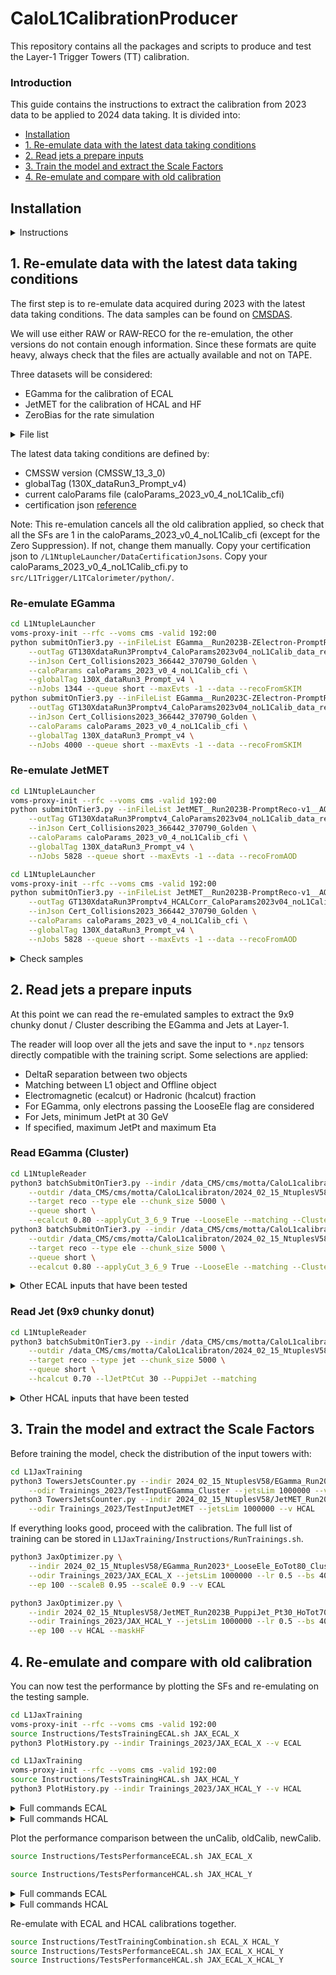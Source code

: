 # CaloL1CalibrationProducer

This repository contains all the packages and scripts to produce and test the Layer-1 Trigger Towers (TT) calibration.

### Introduction

This guide contains the instructions to extract the calibration from 2023 data to be applied to 2024 data taking.
It is divided into:
- [Installation](#introduction)
- [1. Re-emulate data with the latest data taking conditions](#1-re-emulate-data-with-the-latest-data-taking-conditions)
- [2. Read jets a prepare inputs](#2-read-jets-a-prepare-inputs)
- [3. Train the model and extract the Scale Factors](#3-train-the-model-and-extract-the-scale-factors)
- [4. Re-emulate and compare with old calibration](#4-re-emulate-and-compare-with-old-calibration)

## Installation

<details>
<summary>Instructions</summary>

```bash
cmsrel CMSSW_13_3_0
cd CMSSW_13_3_0/src
cmsenv
git cms-init
git cms-addpkg L1Trigger/L1TCalorimeter
git cms-addpkg L1Trigger/L1TNtuples
git cms-addpkg L1Trigger/Configuration
git cms-addpkg L1Trigger/L1TGlobal
git cms-addpkg L1Trigger/L1TCommon
git cms-addpkg L1Trigger/L1TZDC
mkdir L1Trigger/L1TZDC/data
cd L1Trigger/L1TZDC/data
wget https://raw.githubusercontent.com/cms-data/L1Trigger-L1TCalorimeter/master/zdcLUT_HI_v0_1.txt
cd -
git clone https://github.com/cms-l1t-offline/L1Trigger-L1TCalorimeter.git L1Trigger/L1TCalorimeter/data
git clone git@github.com:elenavernazza/CaloL1CalibrationProducer.git
git cms-checkdeps -A -a
scram b -j 8 
cd CaloL1CalibrationProducer
```

Activating the latest HCAL response corrections: [GoogleDOC](https://docs.google.com/document/d/1T0ileOTXzM7kgJx0V_dbJzcWr_JNbyi1V5mvssnigAI/edit)

```bash
mkdir L1NtupleLauncher/HCALResponseCorrections
scp evernazz@lxplus.cern.ch:/afs/cern.ch/user/m/mkrohn/public/ForLaurent/HcalRespCorrs_2023_v3.0_data.txt L1NtupleLauncher/HCALResponseCorrections
scp evernazz@lxplus.cern.ch:/afs/cern.ch/user/m/mkrohn/public/ForLaurent/HcalGains_2023_v2.0_data.txt L1NtupleLauncher/HCALResponseCorrections
```
</details>

## 1. Re-emulate data with the latest data taking conditions

The first step is to re-emulate data acquired during 2023 with the latest data taking conditions.
The data samples can be found on [CMSDAS](https://cmsweb.cern.ch/das/).

We will use either RAW or RAW-RECO for the re-emulation, the other versions do not contain enough information.
Since these formats are quite heavy, always check that the files are actually available and not on TAPE.

Three datasets will be considered:
- EGamma for the calibration of ECAL
- JetMET for the calibration of HCAL and HF
- ZeroBias for the rate simulation

<details>
<summary>File list</summary>

Once the list of files for the three datasets is finalized, copy the list to a txt file inside the `L1NtupleLauncher/inputFiles` folder.

- EGamma

```bash
dasgoclient --query=="file dataset=/EGamma0/Run2023B-ZElectron-PromptReco-v1/RAW-RECO" >> L1NtupleLauncher/inputFiles/EGamma__Run2023B-ZElectron-PromptReco-v1__RAW-RECO.txt
dasgoclient --query=="file dataset=/EGamma1/Run2023B-ZElectron-PromptReco-v1/RAW-RECO" >> L1NtupleLauncher/inputFiles/EGamma__Run2023B-ZElectron-PromptReco-v1__RAW-RECO.txt

dasgoclient --query=="file dataset=/EGamma0/Run2023C-ZElectron-PromptReco-v4/RAW-RECO" >> L1NtupleLauncher/inputFiles/EGamma__Run2023C-ZElectron-PromptReco-v4__RAW-RECO.txt
dasgoclient --query=="file dataset=/EGamma1/Run2023C-ZElectron-PromptReco-v4/RAW-RECO" >> L1NtupleLauncher/inputFiles/EGamma__Run2023C-ZElectron-PromptReco-v4__RAW-RECO.txt

dasgoclient --query=="file dataset=/EGamma0/Run2023D-ZElectron-PromptReco-v2/RAW-RECO" >> L1NtupleLauncher/inputFiles/EGamma__Run2023D-ZElectron-PromptReco-v2__RAW-RECO.txt
dasgoclient --query=="file dataset=/EGamma1/Run2023D-ZElectron-PromptReco-v2/RAW-RECO" >> L1NtupleLauncher/inputFiles/EGamma__Run2023D-ZElectron-PromptReco-v2__RAW-RECO.txt
```

- JetMET

```bash
dasgoclient --query=="file dataset=/JetMET0/Run2023B-PromptReco-v1/AOD" >> L1NtupleLauncher/inputFiles/JetMET__Run2023B-PromptReco-v1__AOD.txt
dasgoclient --query=="file dataset=/JetMET1/Run2023B-PromptReco-v1/AOD" >> L1NtupleLauncher/inputFiles/JetMET__Run2023B-PromptReco-v1__AOD.txt

dasgoclient --query=="file dataset=/JetMET0/Run2023C-PromptReco-v4/AOD" >> L1NtupleLauncher/inputFiles/JetMET__Run2023C-PromptReco-v4__AOD.txt
dasgoclient --query=="file dataset=/JetMET1/Run2023C-PromptReco-v4/AOD" >> L1NtupleLauncher/inputFiles/JetMET__Run2023C-PromptReco-v4__AOD.txt

dasgoclient --query=="file dataset=/JetMET0/Run2023D-PromptReco-v2/AOD" >> L1NtupleLauncher/inputFiles/JetMET__Run2023D-PromptReco-v2__AOD.txt
dasgoclient --query=="file dataset=/JetMET1/Run2023D-PromptReco-v2/AOD" >> L1NtupleLauncher/inputFiles/JetMET__Run2023D-PromptReco-v2__AOD.txt
```

- ZeroBias

```bash
dasgoclient --query=="file dataset=/EphemeralZeroBias0/Run2023D-v1/RAW" >> L1NtupleLauncher/inputFiles/EphemeralZeroBias__Run2023D-v1__RAW.txt
```

To check the availability of samples, use:

```bash
python3 FindAvalibaleFiles.py --sample /EGamma0/Run2023B-ZElectron-PromptReco-v1/RAW-RECO --txt EGamma__Run2023B-ZElectron-PromptReco-v1__RAW-RECO
python3 FindAvalibaleFiles.py --sample /EGamma1/Run2023B-ZElectron-PromptReco-v1/RAW-RECO --txt EGamma__Run2023B-ZElectron-PromptReco-v1__RAW-RECO
python3 FindAvalibaleFiles.py --sample /JetMET0/Run2023B-PromptReco-v1/AOD --txt JetMET__Run2023B-PromptReco-v1__AOD
python3 FindAvalibaleFiles.py --sample /JetMET1/Run2023B-PromptReco-v1/AOD --txt JetMET__Run2023B-PromptReco-v1__AOD
```

The EraD samples will be used for the performance evaluation (~30 files are enough):
```bash
python3 FindAvalibaleFiles.py --sample /EGamma0/Run2023B-ZElectron-PromptReco-v1/RAW-RECO --txt EGamma__Run2023D-ZElectron-PromptReco-v2__RAW-RECO_test # All but took 30
python3 FindAvalibaleFiles.py --sample /JetMET0/Run2023D-PromptReco-v2/AOD --txt JetMET__Run2023D-PromptReco-v2__AOD # 29
python3 FindAvalibaleFiles.py --sample /EphemeralZeroBias0/Run2023D-v1/RAW --txt EphemeralZeroBias__Run2023D-v1__RAW_test # All but took 30
```

</details>

The latest data taking conditions are defined by:
- CMSSW version (CMSSW_13_3_0)
- globalTag (130X_dataRun3_Prompt_v4)
- current caloParams file (caloParams_2023_v0_4_noL1Calib_cfi)
- certification json [reference](https://cms-service-dqmdc.web.cern.ch/CAF/certification/Collisions23/PromptReco/Cert_Collisions2023_366442_370790_Golden.json)

Note: This re-emulation cancels all the old calibration applied, so check that all the SFs are 1 in the caloParams_2023_v0_4_noL1Calib_cfi (except for the Zero Suppression). If not, change them manually.
Copy your certification json to `/L1NtupleLauncher/DataCertificationJsons`.
Copy your caloParams_2023_v0_4_noL1Calib_cfi.py to `src/L1Trigger/L1TCalorimeter/python/`.

### Re-emulate EGamma

```bash
cd L1NtupleLauncher
voms-proxy-init --rfc --voms cms -valid 192:00
python submitOnTier3.py --inFileList EGamma__Run2023B-ZElectron-PromptReco-v1__RAW-RECO \
    --outTag GT130XdataRun3Promptv4_CaloParams2023v04_noL1Calib_data_reco_json \
    --inJson Cert_Collisions2023_366442_370790_Golden \
    --caloParams caloParams_2023_v0_4_noL1Calib_cfi \
    --globalTag 130X_dataRun3_Prompt_v4 \
    --nJobs 1344 --queue short --maxEvts -1 --data --recoFromSKIM
python submitOnTier3.py --inFileList EGamma__Run2023C-ZElectron-PromptReco-v4__RAW-RECO \
    --outTag GT130XdataRun3Promptv4_CaloParams2023v04_noL1Calib_data_reco_json \
    --inJson Cert_Collisions2023_366442_370790_Golden \
    --caloParams caloParams_2023_v0_4_noL1Calib_cfi \
    --globalTag 130X_dataRun3_Prompt_v4 \
    --nJobs 4000 --queue short --maxEvts -1 --data --recoFromSKIM
```

### Re-emulate JetMET

```bash
cd L1NtupleLauncher
voms-proxy-init --rfc --voms cms -valid 192:00
python submitOnTier3.py --inFileList JetMET__Run2023B-PromptReco-v1__AOD \
    --outTag GT130XdataRun3Promptv4_CaloParams2023v04_noL1Calib_data_reco_json \
    --inJson Cert_Collisions2023_366442_370790_Golden \
    --caloParams caloParams_2023_v0_4_noL1Calib_cfi \
    --globalTag 130X_dataRun3_Prompt_v4 \
    --nJobs 5828 --queue short --maxEvts -1 --data --recoFromAOD
```

```bash
cd L1NtupleLauncher
voms-proxy-init --rfc --voms cms -valid 192:00
python submitOnTier3.py --inFileList JetMET__Run2023B-PromptReco-v1__AOD \
    --outTag GT130XdataRun3Promptv4_HCALCorr_CaloParams2023v04_noL1Calib_data_reco_json \
    --inJson Cert_Collisions2023_366442_370790_Golden \
    --caloParams caloParams_2023_v0_4_noL1Calib_cfi \
    --globalTag 130X_dataRun3_Prompt_v4 \
    --nJobs 5828 --queue short --maxEvts -1 --data --recoFromAOD
```

<!-- ### Re-emulate data ZeroBias

```bash
cd L1NtupleLauncher
voms-proxy-init --rfc --voms cms -valid 192:00

python submitOnTier3.py --inFileList EphemeralZeroBias__Run2023D-v1__Run369870__RAW \
    --outTag GT130XdataRun3Promptv4_CaloParams2023v04_noL1Calib_data \
    --inJson Cert_Collisions2023_366442_370790_Golden \
    --caloParams caloParams_2023_v0_4_noL1Calib_cfi \
    --globalTag 130X_dataRun3_Prompt_v4 \
    --nJobs 772 --queue short --maxEvts -1 --data
``` -->

<details>
<summary>Check samples</summary>

Since many files are on TAPE, some jobs will fail due to error opening the file.
To only select the good files and eventually resubmit non-finished jobs use:

```bash
python3 resubmit_Unfinished.py /data_CMS/cms/motta/CaloL1calibraton/L1NTuples/EGamma__Run2023B-ZElectron-PromptReco-v1__RAW-RECO__GT130XdataRun3Promptv4_CaloParams2023v04_noL1Calib_data_reco_json
python3 resubmit_Unfinished.py /data_CMS/cms/motta/CaloL1calibraton/L1NTuples/EGamma__Run2023C-ZElectron-PromptReco-v4__RAW-RECO__GT130XdataRun3Promptv4_CaloParams2023v04_noL1Calib_data_reco_json
```
```bash
python3 resubmit_Unfinished.py /data_CMS/cms/motta/CaloL1calibraton/L1NTuples/JetMET__Run2023B-PromptReco-v1__AOD__GT130XdataRun3Promptv4_CaloParams2023v04_noL1Calib_data_reco_json
```

You can plot the re-emulated samples using:

```bash
cd L1Plotting
python3 resolutions.py --indir EGamma__Run2023B-ZElectron-PromptReco-v1__RAW-RECO__GT130XdataRun3Promptv4_CaloParams2023v04_noL1Calib_data_reco_json/GoodNtuples \
 --outdir 2024_02_15_NtuplesV58/TestInput_EGamma2023B --label EGamma_data_reco --reco --nEvts 50000 --target ele \
 --raw --LooseEle --do_EoTot --tag _LooseEle_50K_Raw
```
```bash
python3 resolutions.py --indir JetMET__Run2023B-PromptReco-v1__AOD__GT130XdataRun3Promptv4_CaloParams2023v04_noL1Calib_data_reco_json/GoodNtuples \
 --outdir 2024_02_15_NtuplesV58/TestInput_JetMET2023B --label Jet_data_reco --reco --nEvts 50000 --target jet \
 --raw --PuppiJet --jetPtcut 30 --do_HoTot --tag _PuppiJet_50K_Pt30_Raw
```

</details>

## 2. Read jets a prepare inputs

At this point we can read the re-emulated samples to extract the 9x9 chunky donut / Cluster describing the EGamma and Jets at Layer-1.

The reader will loop over all the jets and save the input to `*.npz` tensors directly compatible with the training script.
Some selections are applied:
- DeltaR separation between two objects
- Matching between L1 object and Offline object
- Electromagnetic (ecalcut) or Hadronic (hcalcut) fraction
- For EGamma, only electrons passing the LooseEle flag are considered
- For Jets, minimum JetPt at 30 GeV
- If specified, maximum JetPt and maximum Eta 

### Read EGamma (Cluster)

```bash
cd L1NtupleReader
python3 batchSubmitOnTier3.py --indir /data_CMS/cms/motta/CaloL1calibraton/L1NTuples/EGamma__Run2023B-ZElectron-PromptReco-v1__RAW-RECO__GT130XdataRun3Promptv4_CaloParams2023v04_noL1Calib_data_reco_json/GoodNtuples \
    --outdir /data_CMS/cms/motta/CaloL1calibraton/2024_02_15_NtuplesV58/EGamma_Run2023B_LooseEle_EoTot80_Cluster \
    --target reco --type ele --chunk_size 5000 \
    --queue short \
    --ecalcut 0.80 --applyCut_3_6_9 True --LooseEle --matching --ClusterFilter
python3 batchSubmitOnTier3.py --indir /data_CMS/cms/motta/CaloL1calibraton/L1NTuples/EGamma__Run2023C-ZElectron-PromptReco-v4__RAW-RECO__GT130XdataRun3Promptv4_CaloParams2023v04_noL1Calib_data_reco_json/GoodNtuples \
    --outdir /data_CMS/cms/motta/CaloL1calibraton/2024_02_15_NtuplesV58/EGamma_Run2023C_LooseEle_EoTot80_Cluster \
    --target reco --type ele --chunk_size 5000 \
    --queue short \
    --ecalcut 0.80 --applyCut_3_6_9 True --LooseEle --matching --ClusterFilter
```

<details>
<summary>Other ECAL inputs that have been tested</summary>

```bash
cd L1NtupleReader
python3 batchSubmitOnTier3.py --indir /data_CMS/cms/motta/CaloL1calibraton/L1NTuples/EGamma__Run2023B-ZElectron-PromptReco-v1__RAW-RECO__GT130XdataRun3Promptv4_CaloParams2023v04_noL1Calib_data_reco_json/GoodNtuples \
    --outdir /data_CMS/cms/motta/CaloL1calibraton/2024_02_15_NtuplesV58/EGamma_Run2023B_LooseEle_EoTot80 \
    --target reco --type ele --chunk_size 5000 \
    --queue short \
    --ecalcut 0.80 --applyCut_3_6_9 True --LooseEle --matching
python3 batchSubmitOnTier3.py --indir /data_CMS/cms/motta/CaloL1calibraton/L1NTuples/EGamma__Run2023C-ZElectron-PromptReco-v4__RAW-RECO__GT130XdataRun3Promptv4_CaloParams2023v04_noL1Calib_data_reco_json/GoodNtuples \
    --outdir /data_CMS/cms/motta/CaloL1calibraton/2024_02_15_NtuplesV58/EGamma_Run2023C_LooseEle_EoTot80 \
    --target reco --type ele --chunk_size 5000 \
    --queue short \
    --ecalcut 0.80 --applyCut_3_6_9 True --LooseEle --matching
```

```bash
cd L1NtupleReader
python3 batchSubmitOnTier3.py --indir /data_CMS/cms/motta/CaloL1calibraton/L1NTuples/EGamma__Run2023B-ZElectron-PromptReco-v1__RAW-RECO__GT130XdataRun3Promptv4_CaloParams2023v04_noL1Calib_data_reco_json/GoodNtuples \
    --outdir /data_CMS/cms/motta/CaloL1calibraton/2024_02_15_NtuplesV58/EGamma_Run2023B_LooseEle_EoTot80_CD3x3 \
    --target reco --type ele --chunk_size 5000 \
    --queue short \
    --ecalcut 0.80 --applyCut_3_6_9 True --LooseEle --matching --sizeCD 3
python3 batchSubmitOnTier3.py --indir /data_CMS/cms/motta/CaloL1calibraton/L1NTuples/EGamma__Run2023C-ZElectron-PromptReco-v4__RAW-RECO__GT130XdataRun3Promptv4_CaloParams2023v04_noL1Calib_data_reco_json/GoodNtuples \
    --outdir /data_CMS/cms/motta/CaloL1calibraton/2024_02_15_NtuplesV58/EGamma_Run2023C_LooseEle_EoTot80_CD3x3 \
    --target reco --type ele --chunk_size 5000 \
    --queue short \
    --ecalcut 0.80 --applyCut_3_6_9 True --LooseEle --matching --sizeCD 3
```

</details>

### Read Jet (9x9 chunky donut)

```bash
cd L1NtupleReader
python3 batchSubmitOnTier3.py --indir /data_CMS/cms/motta/CaloL1calibraton/L1NTuples/JetMET__Run2023B-PromptReco-v1__AOD__GT130XdataRun3Promptv4_CaloParams2023v04_noL1Calib_data_reco_json/GoodNtuples \
    --outdir /data_CMS/cms/motta/CaloL1calibraton/2024_02_15_NtuplesV58/JetMET_Run2023B_PuppiJet_Pt30_HoTot70 \
    --target reco --type jet --chunk_size 5000 \
    --queue short \
    --hcalcut 0.70 --lJetPtCut 30 --PuppiJet --matching
```

<details>
<summary>Other HCAL inputs that have been tested</summary>

```bash
python3 batchSubmitOnTier3.py --indir /data_CMS/cms/motta/CaloL1calibraton/L1NTuples/JetMET__Run2023B-PromptReco-v1__AOD__GT130XdataRun3Promptv4_CaloParams2023v04_noL1Calib_data_reco_json/GoodNtuples \
    --outdir /data_CMS/cms/motta/CaloL1calibraton/2024_02_15_NtuplesV58/JetMET_Run2023B_PuppiJet_Pt50_HoTot70 \
    --target reco --type jet --chunk_size 5000 \
    --queue short \
    --hcalcut 0.70 --lJetPtCut 50 --PuppiJet --matching
```
```bash
python3 batchSubmitOnTier3.py --indir /data_CMS/cms/motta/CaloL1calibraton/L1NTuples/JetMET__Run2023B-PromptReco-v1__AOD__GT130XdataRun3Promptv4_CaloParams2023v04_noL1Calib_data_reco_json/GoodNtuples \
    --outdir /data_CMS/cms/motta/CaloL1calibraton/2024_02_15_NtuplesV58/JetMET_Run2023B_PuppiJet_BarrelEndcap_Pt30_HoTot70 \
    --target reco --type jet --chunk_size 5000 \
    --queue short \
    --hcalcut 0.70 --lJetPtCut 30 --PuppiJet --matching --etacut 28
```

</details>

## 3. Train the model and extract the Scale Factors

Before training the model, check the distribution of the input towers with:

```bash
cd L1JaxTraining
python3 TowersJetsCounter.py --indir 2024_02_15_NtuplesV58/EGamma_Run2023*_LooseEle_EoTot80_Cluster/GoodNtuples/tensors \
    --odir Trainings_2023/TestInputEGamma_Cluster --jetsLim 1000000 --v ECAL
python3 TowersJetsCounter.py --indir 2024_02_15_NtuplesV58/JetMET_Run2023B_PuppiJet_Pt30_HoTot70/GoodNtuples/tensors \
    --odir Trainings_2023/TestInputJetMET --jetsLim 1000000 --v HCAL
```

If everything looks good, proceed with the calibration. The full list of training can be stored in `L1JaxTraining/Instructions/RunTrainings.sh`.

```bash
python3 JaxOptimizer.py \
    --indir 2024_02_15_NtuplesV58/EGamma_Run2023*_LooseEle_EoTot80_Cluster/GoodNtuples/tensors \
    --odir Trainings_2023/JAX_ECAL_X --jetsLim 1000000 --lr 0.5 --bs 4096 \
    --ep 100 --scaleB 0.95 --scaleE 0.9 --v ECAL
```
```bash
python3 JaxOptimizer.py \
    --indir 2024_02_15_NtuplesV58/JetMET_Run2023B_PuppiJet_Pt30_HoTot70/GoodNtuples/tensors \
    --odir Trainings_2023/JAX_HCAL_Y --jetsLim 1000000 --lr 0.5 --bs 4096 \
    --ep 100 --v HCAL --maskHF
```

## 4. Re-emulate and compare with old calibration

You can now test the performance by plotting the SFs and re-emulating on the testing sample.

```bash
cd L1JaxTraining
voms-proxy-init --rfc --voms cms -valid 192:00
source Instructions/TestsTrainingECAL.sh JAX_ECAL_X
python3 PlotHistory.py --indir Trainings_2023/JAX_ECAL_X --v ECAL 
```
```bash
cd L1JaxTraining
voms-proxy-init --rfc --voms cms -valid 192:00
source Instructions/TestsTrainingHCAL.sh JAX_HCAL_Y
python3 PlotHistory.py --indir Trainings_2023/JAX_HCAL_Y --v HCAL 
```

<details>
<summary>Full commands ECAL</summary>

#### Testing

```bash
cd L1JaxTraining
voms-proxy-init --rfc --voms cms -valid 192:00
python3 SFPlots.py --indir Trainings_2023/JAX_ECAL_X --v ECAL
python3 ProduceCaloParams.py --name caloParams_2023_JAX_ECAL_X_newCalib_cfi \
 --ECAL Trainings_2023/JAX_ECAL_X/ScaleFactors_ECAL.csv \
 --base caloParams_2023_v0_4_noL1Calib_cfi.py

python3 RDF_ResolutionFast.py --indir EGamma__Run2023D-ZElectron-PromptReco-v2__RAW-RECO__GT130XdataRun3Promptv4_CaloParams2023v04_noL1Calib_data_reco_json/GoodNtuples \
 --reco --target ele --do_EoTot --raw --LooseEle --nEvts 100000 --no_plot \
 --ECALcalib --caloParam caloParams_2023_JAX_ECAL_X_newCalib_cfi.py --outdir Trainings_2023/JAX_ECAL_X/NtuplesVnew

python3 RDF_ResolutionFast.py --indir EGamma__Run2023D-ZElectron-PromptReco-v2__RAW-RECO__GT130XdataRun3Promptv4_CaloParams2023v04_noL1Calib_data_reco_json/GoodNtuples \
 --reco --target ele --do_EoTot --raw --LooseEle --nEvts 100000 --no_plot \
 --ECALcalib --caloParam caloParams_2023_v0_4_cfi.py \
 --outdir Trainings_2023/JAX_ECAL_0/NtuplesVold

python3 RDF_ResolutionFast.py --indir EGamma__Run2023D-ZElectron-PromptReco-v2__RAW-RECO__GT130XdataRun3Promptv4_CaloParams2023v04_noL1Calib_data_reco_json/GoodNtuples \
 --reco --target ele --do_EoTot --raw --LooseEle --nEvts 100000 --no_plot \
 --ECALcalib --caloParam caloParams_2023_v0_4_noL1Calib_cfi.py \
 --outdir Trainings_2023/JAX_ECAL_0/NtuplesVunc

python3 comparisonPlotsFast.py --target ele --reco \
 --old Trainings_2023/JAX_ECAL_0/NtuplesVold --unc Trainings_2023/JAX_ECAL_0/NtuplesVunc \
 --do_EoTot --doRate False --doTurnOn False \
 --indir Trainings_2023/JAX_ECAL_X/NtuplesVnew
```

#### Submit re-emulation

```bash
cd L1NtupleLauncher
voms-proxy-init --rfc --voms cms -valid 192:00
python3 submitOnTier3.py --inFileList EphemeralZeroBias__Run2023D-v1__Run369870__RAW \
    --outTag GT130XdataRun3Promptv4_CaloParams2023v04_noL1Calib_data \
    --nJobs 151 --queue short --maxEvts 2000 \
    --globalTag 130X_dataRun3_Prompt_v4 --data \
    --caloParams caloParams_2023_v0_4_noL1Calib_cfi
python3 submitOnTier3.py --inFileList EphemeralZeroBias__Run2023D-v1__Run369870__RAW \
    --outTag GT130XdataRun3Promptv4_CaloParams2023v04_data \
    --nJobs 151 --queue short --maxEvts 2000 \
    --globalTag 130X_dataRun3_Prompt_v4 --data \
    --caloParams caloParams_2023_v0_4_cfi
python3 submitOnTier3.py --inFileList EphemeralZeroBias__Run2023D-v1__Run369870__RAW \
    --outTag GT130XdataRun3Promptv4_CaloParams2023JAX_ECAL_X_data \
    --nJobs 151 --queue short --maxEvts 2000 \
    --globalTag 130X_dataRun3_Prompt_v4 --data \
    --caloParams caloParams_2023_JAX_ECAL_X_newCalib_cfi

python submitOnTier3.py --inFileList EGamma__Run2023D-ZElectron-PromptReco-v2__RAW-RECO \
    --outTag GT130XdataRun3Promptv4_CaloParams2023v04_noL1Calib_data_reco_json \
    --inJson Cert_Collisions2023_366442_370790_Golden \
    --globalTag 130X_dataRun3_Prompt_v4 \
    --nJobs 300 --queue short --maxEvts -1 --data --recoFromSKIM \
    --caloParams caloParams_2023_v0_4_noL1Calib_cfi
python submitOnTier3.py --inFileList EGamma__Run2023D-ZElectron-PromptReco-v2__RAW-RECO \
    --outTag GT130XdataRun3Promptv4_CaloParams2023v04_data_reco_json \
    --inJson Cert_Collisions2023_366442_370790_Golden \
    --globalTag 130X_dataRun3_Prompt_v4 \
    --nJobs 300 --queue short --maxEvts -1 --data --recoFromSKIM \
    --caloParams caloParams_2023_v0_4_cfi
python submitOnTier3.py --inFileList EGamma__Run2023D-ZElectron-PromptReco-v2__RAW-RECO \
    --outTag GT130XdataRun3Promptv4_CaloParams2023JAX_ECAL_X_data_reco_json \
    --inJson Cert_Collisions2023_366442_370790_Golden \
    --globalTag 130X_dataRun3_Prompt_v4 \
    --nJobs 300 --queue short --maxEvts -1 --data --recoFromSKIM \
    --caloParams caloParams_2023_JAX_ECAL_X_newCalib_cfi
```

#### Select good files

```bash
python3 resubmit_Unfinished.py /data_CMS/cms/motta/CaloL1calibraton/L1NTuples/EGamma__Run2023D-ZElectron-PromptReco-v2__RAW-RECO__GT130XdataRun3Promptv4_CaloParams2023v04_noL1Calib_data_reco_json
python3 resubmit_Unfinished.py /data_CMS/cms/motta/CaloL1calibraton/L1NTuples/EGamma__Run2023D-ZElectron-PromptReco-v2__RAW-RECO__GT130XdataRun3Promptv4_CaloParams2023v04_data_reco_json
```
</details>

<details>
<summary>Full commands HCAL</summary>

#### Testing

```bash
cd L1JaxTraining
python3 SFPlots.py --indir Trainings_2023/JAX_HCAL_Y
python3 ProduceCaloParams.py --name caloParams_2023_JAX_HCAL_Y_newCalib_cfi \
    --HCAL ./Trainings_2023/JAX_HCAL_Y/ScaleFactors_HCAL.csv --HF ./Trainings_2023/JAX_HCAL_Y/ScaleFactors_HCAL.csv \
    --base caloParams_2023_v0_4_noL1Calib_cfi.py

python3 RDF_ResolutionFast.py --indir JetMET__Run2023B-PromptReco-v1__Run367079__AOD__GT130XdataRun3Promptv4_CaloParams2023v04_noL1Calib_data_reco_json/GoodNtuples \
 --reco --target jet --do_HoTot --raw --PuppiJet --jetPtcut 30 --nEvts 100000 --no_plot \
 --HCALcalib --caloParam caloParams_2023_v0_4_cfi.py \
 --outdir Trainings_2023/JAX_HCAL_0/NtuplesVold --no_Satu
python3 RDF_ResolutionFast.py --indir JetMET__Run2023B-PromptReco-v1__Run367079__AOD__GT130XdataRun3Promptv4_CaloParams2023v04_noL1Calib_data_reco_json/GoodNtuples \
 --reco --target jet --do_HoTot --raw --PuppiJet --jetPtcut 30 --nEvts 100000 --no_plot \
 --HCALcalib --caloParam caloParams_2023_v0_4_noL1Calib_cfi.py \
 --outdir Trainings_2023/JAX_HCAL_0/NtuplesVunc --no_Satu
python3 RDF_ResolutionFast.py --indir JetMET__Run2023B-PromptReco-v1__Run367079__AOD__GT130XdataRun3Promptv4_CaloParams2023v04_noL1Calib_data_reco_json/GoodNtuples \
 --reco --target jet --do_HoTot --raw --PuppiJet --jetPtcut 30 --nEvts 100000 --no_plot \
 --HCALcalib --caloParam caloParams_2023_JAX_HCAL_Y_newCalib_cfi.py \
 --outdir Trainings_2023/JAX_HCAL_Y/NtuplesVnew --no_Satu

python3 comparisonPlotsFast.py --target jet --reco \
 --old Trainings_2023/JAX_HCAL_0/NtuplesVold --unc Trainings_2023/JAX_HCAL_0/NtuplesVunc \
 --do_HoTot --doRate False --doTurnOn False \
 --indir Trainings_2023/JAX_HCAL_Y/NtuplesVnew
```

#### Submit re-emulation

```bash
cd L1NtupleLauncher
voms-proxy-init --rfc --voms cms -valid 192:00
python3 submitOnTier3.py --inFileList EphemeralZeroBias__Run2023D-v1__Run369870__RAW \
    --outTag GT130XdataRun3Promptv4_CaloParams2023v04_noL1Calib_data \
    --nJobs 151 --queue short --maxEvts 2000 \
    --globalTag 130X_dataRun3_Prompt_v4 --data \
    --caloParams caloParams_2023_v0_4_noL1Calib_cfi
python3 submitOnTier3.py --inFileList EphemeralZeroBias__Run2023D-v1__Run369870__RAW \
    --outTag GT130XdataRun3Promptv4_CaloParams2023v04_data \
    --nJobs 151 --queue short --maxEvts 2000 \
    --globalTag 130X_dataRun3_Prompt_v4 --data \
    --caloParams caloParams_2023_v0_4_cfi
python3 submitOnTier3.py --inFileList EphemeralZeroBias__Run2023D-v1__Run369870__RAW \
    --outTag GT130XdataRun3Promptv4_CaloParams2023JAX_HCAL_Y_data \
    --nJobs 151 --queue short --maxEvts 2000 \
    --globalTag 130X_dataRun3_Prompt_v4 --data \
    --caloParams caloParams_2023_JAX_HCAL_Y_newCalib_cfi

python3 submitOnTier3.py --inFileList JetMET__Run2023B-PromptReco-v1__Run367079__AOD \
    --outTag GT130XdataRun3Promptv4_CaloParams2023v04_noL1Calib_data_reco_json \
    --inJson Cert_Collisions2023_366442_370790_Golden \
    --nJobs 39 --queue short --maxEvts 3000 \
    --globalTag 130X_dataRun3_Prompt_v4 --data --recoFromAOD \
    --caloParams caloParams_2023_v0_4_noL1Calib_cfi
python3 submitOnTier3.py --inFileList JetMET__Run2023B-PromptReco-v1__Run367079__AOD \
    --outTag GT130XdataRun3Promptv4_CaloParams2023v04_data_reco_json \
    --inJson Cert_Collisions2023_366442_370790_Golden \
    --nJobs 39 --queue short --maxEvts 3000 \
    --globalTag 130X_dataRun3_Prompt_v4 --data --recoFromAOD \
    --caloParams caloParams_2023_v0_4_cfi
python3 submitOnTier3.py --inFileList JetMET__Run2023B-PromptReco-v1__Run367079__AOD \
    --outTag GT130XdataRun3Promptv4_CaloParams2023JAX_HCAL_Y_data_reco_json \
    --inJson Cert_Collisions2023_366442_370790_Golden \
    --nJobs 39 --queue short --maxEvts 3000 \
    --globalTag 130X_dataRun3_Prompt_v4 --data --recoFromAOD \
    --caloParams caloParams_2023_JAX_HCAL_Y_newCalib_cfi
```

#### Select good files

```bash
python3 resubmit_Unfinished.py /data_CMS/cms/motta/CaloL1calibraton/L1NTuples/JetMET__Run2023B-PromptReco-v1__Run367079__AOD__GT130XdataRun3Promptv4_CaloParams2023v04_noL1Calib_data_reco_json
python3 resubmit_Unfinished.py /data_CMS/cms/motta/CaloL1calibraton/L1NTuples/JetMET__Run2023B-PromptReco-v1__Run367079__AOD__GT130XdataRun3Promptv4_CaloParams2023v04_data_reco_json
```

</details>

Plot the performance comparison between the unCalib, oldCalib, newCalib.

```bash
source Instructions/TestsPerformanceECAL.sh JAX_ECAL_X
```
```bash
source Instructions/TestsPerformanceHCAL.sh JAX_HCAL_Y
```

<details>
<summary>Full commands ECAL</summary>

```bash
cd L1Plotting
python3 rate.py \
    --indir EphemeralZeroBias__Run2023D-v1__Run369870__RAW__GT130XdataRun3Promptv4_CaloParams2023v04_noL1Calib_data \
    --outdir 2024_02_15_NtuplesV58/JAX_ECAL/NtuplesVuncL1pt --target ele --raw --nEvts 100000 --no_plot
python3 rate.py \
    --indir EphemeralZeroBias__Run2023D-v1__Run369870__RAW__GT130XdataRun3Promptv4_CaloParams2023v04_data \
    --outdir 2024_02_15_NtuplesV58/JAX_ECAL/NtuplesVoldL1pt --target ele --raw --nEvts 100000 --no_plot
python3 rate.py \
    --indir EphemeralZeroBias__Run2023D-v1__Run369870__RAW__GT130XdataRun3Promptv4_CaloParams2023JAX_ECAL_X_data \
    --outdir 2024_02_15_NtuplesV58/JAX_ECAL_X/NtuplesVnew --target ele --raw --nEvts 100000 --no_plot --tag L1pt

python3 turnOn.py \
    --indir EGamma__Run2023D-ZElectron-PromptReco-v2__RAW-RECO__GT130XdataRun3Promptv4_CaloParams2023v04_noL1Calib_data_reco_json/GoodNtuples \
    --outdir 2024_02_15_NtuplesV58/JAX_ECAL/NtuplesVuncL1pt --reco --target ele --raw --LooseEle --nEvts 100000
python3 turnOn.py \
    --indir EGamma__Run2023D-ZElectron-PromptReco-v2__RAW-RECO__GT130XdataRun3Promptv4_CaloParams2023v04_data_reco_json/GoodNtuples \
    --outdir 2024_02_15_NtuplesV58/JAX_ECAL/NtuplesVoldL1pt --reco --target ele --raw --LooseEle --nEvts 100000
python3 turnOn.py \
    --indir EGamma__Run2023D-ZElectron-PromptReco-v2__RAW-RECO__GT130XdataRun3Promptv4_CaloParams2023JAX_ECAL_X_data_reco_json \
    --outdir 2024_02_15_NtuplesV58/JAX_ECAL_X/NtuplesVnew --reco --target ele --raw --LooseEle --nEvts 100000 --tag L1pt

python3 resolutions.py \
    --indir EGamma__Run2023D-ZElectron-PromptReco-v2__RAW-RECO__GT130XdataRun3Promptv4_CaloParams2023v04_noL1Calib_data_reco_json/GoodNtuples \
    --outdir 2024_02_15_NtuplesV58/JAX_ECAL/NtuplesVuncL1pt --reco --target ele --raw --LooseEle --nEvts 100000 --no_plot
python3 resolutions.py \
    --indir EGamma__Run2023D-ZElectron-PromptReco-v2__RAW-RECO__GT130XdataRun3Promptv4_CaloParams2023v04_data_reco_json/GoodNtuples \
    --outdir 2024_02_15_NtuplesV58/JAX_ECAL/NtuplesVoldL1pt --reco --target ele --raw --LooseEle --nEvts 100000 --no_plot
python3 resolutions.py \
    --indir EGamma__Run2023D-ZElectron-PromptReco-v2__RAW-RECO__GT130XdataRun3Promptv4_CaloParams2023JAX_ECAL_X_data_reco_json \
    --outdir 2024_02_15_NtuplesV58/JAX_ECAL_X/NtuplesVnew --reco --target ele --raw --LooseEle --nEvts 100000 --no_plot --tag L1pt

python3 comparisonPlots.py \
    --indir 2024_02_15_NtuplesV58/JAX_ECAL_X/NtuplesVnew  --target ele --reco \
    --old 2024_02_15_NtuplesV58/JAX_ECAL/NtuplesVoldL1pt \
    --unc 2024_02_15_NtuplesV58/JAX_ECAL/NtuplesVuncL1pt \
    --thrsFixRate 10 --thrsFixRate 12 --thrsFixRate 20 --thrsFixRate 36 --tag L1pt

python3 rate.py \
    --indir EphemeralZeroBias__Run2023D-v1__Run369870__RAW__GT130XdataRun3Promptv4_CaloParams2023v04_noL1Calib_data \
    --outdir 2024_02_15_NtuplesV58/JAX_ECAL/NtuplesVuncL1pt --target ele --raw --nEvts 100000 --no_plot --offline
python3 rate.py \
    --indir EphemeralZeroBias__Run2023D-v1__Run369870__RAW__GT130XdataRun3Promptv4_CaloParams2023v04_data \
    --outdir 2024_02_15_NtuplesV58/JAX_ECAL/NtuplesVoldL1pt --target ele --raw --nEvts 100000 --no_plot --offline
python3 rate.py \
    --indir EphemeralZeroBias__Run2023D-v1__Run369870__RAW__GT130XdataRun3Promptv4_CaloParams2023JAX_ECAL_X_data \
    --outdir 2024_02_15_NtuplesV58/JAX_ECAL_X/NtuplesVnew --target ele --raw --nEvts 100000 --no_plot --offline --tag L1pt

python3 comparisonPlots.py \
    --indir 2024_02_15_NtuplesV58/JAX_ECAL_X/NtuplesVnew  --target ele --reco \
    --old 2024_02_15_NtuplesV58/JAX_HCAL/NtuplesVoldL1pt \
    --unc 2024_02_15_NtuplesV58/JAX_HCAL/NtuplesVuncL1pt \
    --thrsFixRate 20 --thrsFixRate 30 --thrsFixRate 40 --tag L1pt --offline --doResponse False --doResolution False
```
</details>

<details>
<summary>Full commands HCAL</summary>

```bash
cd L1Plotting
python3 rate.py \
    --indir EphemeralZeroBias__Run2023D-v1__Run369870__RAW__GT130XdataRun3Promptv4_CaloParams2023v04_noL1Calib_data \
    --outdir 2024_02_15_NtuplesV58/JAX_HCAL/NtuplesVuncL1ptNoSatu --target jet --raw --nEvts 100000 --no_plot
python3 rate.py \
    --indir EphemeralZeroBias__Run2023D-v1__Run369870__RAW__GT130XdataRun3Promptv4_CaloParams2023v04_data \
    --outdir 2024_02_15_NtuplesV58/JAX_HCAL/NtuplesVoldL1ptNoSatu --target jet --raw --nEvts 100000 --no_plot
python3 rate.py \
    --indir EphemeralZeroBias__Run2023D-v1__Run369870__RAW__GT130XdataRun3Promptv4_CaloParams2023JAX_HCAL_Y_data \
    --outdir 2024_02_15_NtuplesV58/JAX_HCAL_Y/NtuplesVnew --target jet --raw --nEvts 100000 --no_plot --tag L1ptNoSatu

python3 turnOn.py \
    --indir JetMET__Run2023B-PromptReco-v1__Run367079__AOD__GT130XdataRun3Promptv4_CaloParams2023v04_noL1Calib_data_reco_json/GoodNtuples \
    --outdir 2024_02_15_NtuplesV58/JAX_HCAL/NtuplesVuncL1ptNoSatu --reco --target jet --raw --PuppiJet --nEvts 100000
python3 turnOn.py \
    --indir JetMET__Run2023B-PromptReco-v1__Run367079__AOD__GT130XdataRun3Promptv4_CaloParams2023v04_data_reco_json/GoodNtuples \
    --outdir 2024_02_15_NtuplesV58/JAX_HCAL/NtuplesVoldL1ptNoSatu --reco --target jet --raw --PuppiJet --nEvts 100000
python3 turnOn.py \
    --indir JetMET__Run2023B-PromptReco-v1__Run367079__AOD__GT130XdataRun3Promptv4_CaloParams2023JAX_HCAL_Y_data_reco_json \
    --outdir 2024_02_15_NtuplesV58/JAX_HCAL_Y/NtuplesVnew --reco --target jet --raw --PuppiJet --nEvts 100000 --tag L1ptNoSatu

python3 resolutions.py \
    --indir JetMET__Run2023B-PromptReco-v1__Run367079__AOD__GT130XdataRun3Promptv4_CaloParams2023v04_noL1Calib_data_reco_json/GoodNtuples \
    --outdir 2024_02_15_NtuplesV58/JAX_HCAL/NtuplesVuncL1ptNoSatu --reco --target jet --raw --PuppiJet --jetPtcut 30 --nEvts 100000 --no_plot --no_Satu
python3 resolutions.py \
    --indir JetMET__Run2023B-PromptReco-v1__Run367079__AOD__GT130XdataRun3Promptv4_CaloParams2023v04_data_reco_json/GoodNtuples \
    --outdir 2024_02_15_NtuplesV58/JAX_HCAL/NtuplesVoldL1ptNoSatu --reco --target jet --raw --PuppiJet --jetPtcut 30 --nEvts 100000 --no_plot --no_Satu
python3 resolutions.py \
    --indir JetMET__Run2023B-PromptReco-v1__Run367079__AOD__GT130XdataRun3Promptv4_CaloParams2023JAX_HCAL_Y_data_reco_json \
    --outdir 2024_02_15_NtuplesV58/JAX_HCAL_Y/NtuplesVnew --reco --target jet --raw --PuppiJet --jetPtcut 30 --nEvts 100000 --no_plot --tag L1ptNoSatu --no_Satu

python3 comparisonPlots.py \
    --indir 2024_02_15_NtuplesV58/JAX_HCAL_Y/NtuplesVnew  --target jet --reco \
    --old 2024_02_15_NtuplesV58/JAX_HCAL/NtuplesVoldL1ptNoSatu \
    --unc 2024_02_15_NtuplesV58/JAX_HCAL/NtuplesVuncL1ptNoSatu \
    --thrsFixRate 40 --thrsFixRate 60 --thrsFixRate 80 --thrsFixRate 100 --tag L1ptNoSatu

python3 rate.py \
    --indir EphemeralZeroBias__Run2023D-v1__Run369870__RAW__GT130XdataRun3Promptv4_CaloParams2023v04_noL1Calib_data \
    --outdir 2024_02_15_NtuplesV58/JAX_HCAL/NtuplesVuncL1ptNoSatu --target jet --raw --nEvts 100000 --no_plot --offline
python3 rate.py \
    --indir EphemeralZeroBias__Run2023D-v1__Run369870__RAW__GT130XdataRun3Promptv4_CaloParams2023v04_data \
    --outdir 2024_02_15_NtuplesV58/JAX_HCAL/NtuplesVoldL1ptNoSatu --target jet --raw --nEvts 100000 --no_plot --offline
python3 rate.py \
    --indir EphemeralZeroBias__Run2023D-v1__Run369870__RAW__GT130XdataRun3Promptv4_CaloParams2023JAX_HCAL_Y_data \
    --outdir 2024_02_15_NtuplesV58/JAX_HCAL_Y/NtuplesVnew --target jet --raw --nEvts 100000 --no_plot --offline --tag L1ptNoSatu

python3 comparisonPlots.py \
    --indir 2024_02_15_NtuplesV58/JAX_HCAL_Y/NtuplesVnew  --target jet --reco \
    --old 2024_02_15_NtuplesV58/JAX_HCAL/NtuplesVoldL1ptNoSatu \
    --unc 2024_02_15_NtuplesV58/JAX_HCAL/NtuplesVuncL1ptNoSatu \
    --thrsFixRate 60 --thrsFixRate 70 --thrsFixRate 80 --tag L1ptNoSatu --offline --doResponse False --doResolution False
```
</details>

Re-emulate with ECAL and HCAL calibrations together.

```bash
source Instructions/TestTrainingCombination.sh ECAL_X HCAL_Y
source Instructions/TestsPerformanceECAL.sh JAX_ECAL_X_HCAL_Y
source Instructions/TestsPerformanceHCAL.sh JAX_ECAL_X_HCAL_Y
```
